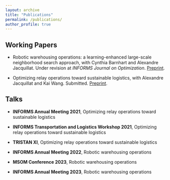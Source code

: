 ```yaml
---
layout: archive
title: "Publications"
permalink: /publications/
author_profile: true
---
```


## Working Papers

- Robotic warehousing operations: a learning-enhanced large-scale neighborhood search approach, with Cynthia Barnhart and Alexandre Jacquillat. Under revision at _INFORMS Journal on Optimization_. <a href="https://arxiv.org/abs/2408.16890">Preprint</a>. 

- Optimizing relay operations toward sustainable logistics, with Alexandre Jacquillat and Kai Wang. Submitted. <a href="https://papers.ssrn.com/sol3/papers.cfm?abstract_id=4241031">Preprint</a>.

## Talks

- **INFORMS Annual Meeting 2021**, Optimizing relay operations toward sustainable logistics

- **INFORMS Transportation and Logistics Workshop 2021**, Optimizing relay operations toward sustainable logistics

- **TRISTAN XI**, Optimizing relay operations toward sustainable logistics

- **INFORMS Annual Meeting 2022**, Robotic warehousing operations

- **MSOM Conference 2023**, Robotic warehousing operations

- **INFORMS Annual Meeting 2023**, Robotic warehousing operations